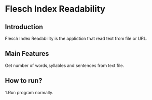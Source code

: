 # Flesch Index Readability

## Introduction

  Flesch Index Readability is the appliction that read text from file or URL.
  
 ## Main Features
  Get number of words,syllables and sentences from text file.
  
 ## How to run?
  1.Run program normally.
 
 
 
  
  
